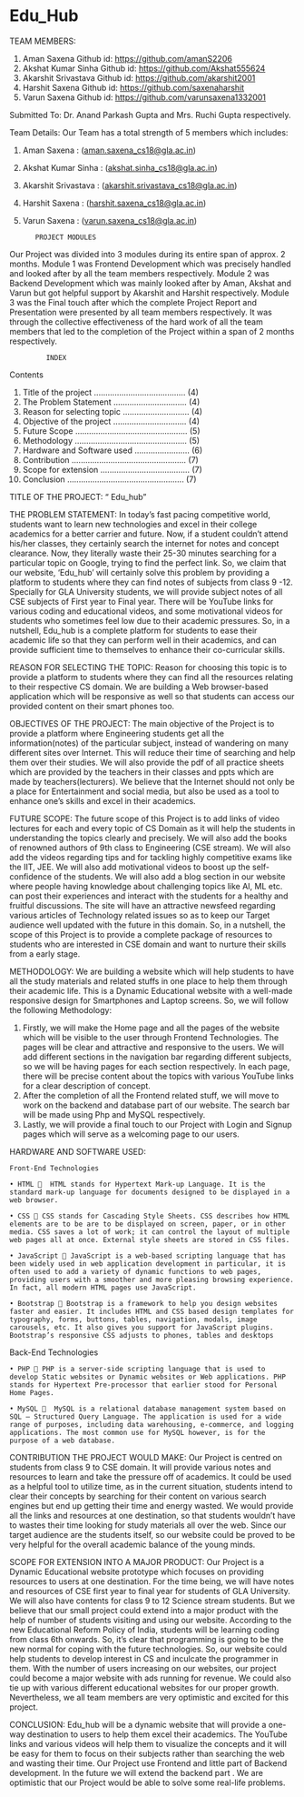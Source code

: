 # Edu_Hub



TEAM MEMBERS: 
1. Aman Saxena                Github id:  https://github.com/amanS2206
2. Akshat Kumar Sinha     Github id:  https://github.com/Akshat555624
3. Akarshit Srivastava       Github id:  https://github.com/akarshit2001
4. Harshit Saxena              Github id:  https://github.com/saxenaharshit
5. Varun Saxena                Github id:  https://github.com/varunsaxena1332001

Submitted To: Dr. Anand Parkash Gupta and Mrs. Ruchi Gupta respectively.

Team Details: 
Our Team has a total strength of 5 members which includes:
1. Aman Saxena : (aman.saxena_cs18@gla.ac.in) 
2. Akshat Kumar Sinha : (akshat.sinha_cs18@gla.ac.in) 
3. Akarshit Srivastava : (akarshit.srivastava_cs18@gla.ac.in)  
4. Harshit Saxena : (harshit.saxena_cs18@gla.ac.in)
5. Varun Saxena : (varun.saxena_cs18@gla.ac.in)






          PROJECT MODULES

Our Project was divided into 3 modules during its entire span of approx. 2 months.
Module 1  was Frontend Development which was precisely handled and looked after by all the team members respectively.
Module 2 was Backend Development which was mainly looked after by Aman, Akshat and Varun but got helpful support by Akarshit and Harshit respectively.
Module 3 was the Final touch after which the complete Project Report and Presentation were presented by all team members respectively.
It was through the collective effectiveness of the hard work of all the team members that led to the completion of the Project within a span of 2 months respectively.






             INDEX

Contents 
1. Title of the project ........................................ (4)
2. The Problem Statement ................................ (4)
3. Reason for selecting topic ............................. (4)
4. Objective of the project ................................ (4)
5. Future Scope ................................................. (5)
6. Methodology ................................................. (5)
7. Hardware and Software used ........................ (6)
8. Contribution .................................................. (7)
9. Scope for extension ....................................... (7)
10. Conclusion ................................................... (7)





TITLE OF THE PROJECT: 
                            “ Edu_hub”

THE PROBLEM STATEMENT:
In today’s fast pacing competitive world, students want to learn new technologies and excel in their college academics for a better carrier and future. Now, if a student couldn’t attend his/her classes, they certainly search the internet for notes and concept clearance. Now, they literally waste their 25-30 minutes searching for a particular topic on Google, trying to find the perfect link.
So, we claim that our website, ‘Edu_hub’ will certainly solve this problem by providing a platform to students where they can find notes of subjects from class 9 -12. Specially for GLA University students, we will provide subject notes of all CSE subjects of First year to Final year. There will be YouTube links for various coding and educational videos, and some motivational videos for students who sometimes feel low due to their academic pressures.
So, in a nutshell, Edu_hub is a complete platform for students to ease their academic life so that they can perform well in their academics, and can provide sufficient time to themselves to enhance their co-curricular skills.

REASON FOR SELECTING THE TOPIC:
Reason for choosing this topic is to provide a platform to students where they can find all the resources relating to their respective CS domain. We are building a Web browser-based application which will be responsive as well so that students can access our provided content on their smart phones too.

OBJECTIVES OF THE PROJECT:
The main objective of the Project is to provide a platform where Engineering students get all the information(notes) of the particular subject, instead of wandering on many different sites over Internet. This will reduce their time of searching and help them over their studies.
We will also provide the pdf of all practice sheets which are provided by the teachers in their classes and ppts which are made by teachers(lecturers).
We believe that the Internet should not only be a place for Entertainment and social media, but also be used as a tool to enhance one’s skills and excel in their academics.




FUTURE SCOPE:
The future scope of this Project is to  add links of video lectures for each and every topic of CS Domain as  it will help the students in understanding the topics clearly and precisely.
We will also add the books of renowned authors of 9th class to Engineering (CSE stream).
We will also add the videos regarding tips and for tackling highly competitive exams like the IIT, JEE.
We will also add motivational videos to boost up the self-confidence of the students.
We will also add a blog section in our website where people having knowledge about challenging topics like AI, ML etc. can post their experiences and interact with the students for a healthy and fruitful discussions.
The site will have an attractive newsfeed regarding various articles of Technology related issues so as to keep our Target audience well updated with the future in this domain. 
So, in a nutshell, the scope of this Project is to provide a complete package of resources to students who are interested in CSE domain and want to nurture their skills from a early stage.

METHODOLOGY:
We are building a website which will help students to have all the study materials and related stuffs in one place to help them through their academic life. This is a Dynamic Educational website with a well-made responsive design for Smartphones and Laptop screens.
So, we will follow the following Methodology:
1) Firstly, we will make the Home page and all the pages of the website which will be visible to the user through Frontend Technologies. The pages will be clear and attractive and responsive to the users.
We will add different sections in the navigation bar regarding different subjects, so we will be having pages for each section respectively. In each page, there will be precise content about the topics with various YouTube links for a clear description of concept.
2) After the completion of all the Frontend related stuff, we will move to work on the backend and database part of our website. The search bar will be made using Php and MySQL respectively.
3) Lastly, we will provide a final touch to our Project with Login and Signup pages which will serve as a welcoming page to our users.




HARDWARE AND SOFTWARE USED:

	Front-End Technologies	

    • HTML   HTML stands for Hypertext Mark-up Language. It is the standard mark-up language for documents designed to be displayed in a web browser.

    • CSS  CSS stands for Cascading Style Sheets. CSS describes how HTML elements are to be are to be displayed on screen, paper, or in other media. CSS saves a lot of work; it can control the layout of multiple web pages all at once. External style sheets are stored in CSS files.

    • JavaScript  JavaScript is a web-based scripting language that has been widely used in web application development in particular, it is often used to add a variety of dynamic functions to web pages, providing users with a smoother and more pleasing browsing experience. In fact, all modern HTML pages use JavaScript.

    • Bootstrap  Bootstrap is a framework to help you design websites faster and easier. It includes HTML and CSS based design templates for typography, forms, buttons, tables, navigation, modals, image carousels, etc. It also gives you support for JavaScript plugins. Bootstrap’s responsive CSS adjusts to phones, tables and desktops

Back-End Technologies	

    • PHP  PHP is a server-side scripting language that is used to develop Static websites or Dynamic websites or Web applications. PHP stands for Hypertext Pre-processor that earlier stood for Personal Home Pages.

    • MySQL   MySQL is a relational database management system based on SQL – Structured Query Language. The application is used for a wide range of purposes, including data warehousing, e-commerce, and logging applications. The most common use for MySQL however, is for the purpose of a web database.   




CONTRIBUTION THE PROJECT WOULD MAKE:
Our Project is centred on students from class 9 to CSE domain. It will provide various notes and resources to learn and take the pressure off of academics. It could be used as a helpful tool to utilize time, as in the current situation, students intend to clear their concepts by searching for their content on various search engines but end up getting their time and energy wasted. We would provide all the links and resources at one destination, so that students wouldn’t have to wastes their time looking for study materials all over the web.
Since our target audience are the students itself, so our website could be proved to be very helpful for the overall academic balance of the young minds.  

SCOPE FOR EXTENSION INTO A MAJOR PRODUCT:
Our Project is a Dynamic Educational website prototype which focuses on providing resources to users at one destination. For the time being, we will have notes and resources of CSE first year to final year for students of GLA University. We will also have contents for class 9 to 12 Science stream students.
But we believe that our small project could extend into a major product with the help of number of students visiting and using our website. According to the new Educational Reform Policy of India, students will be learning coding from class 6th onwards. So, it’s clear that programming is going to be the new normal for coping with the future technologies. So, our website could help students to develop interest in CS and inculcate the programmer in them.
With the number of users increasing on our websites, our project could become a major website with ads running for revenue. We could also tie up with various different educational websites for our proper growth. Nevertheless, we all team members are very optimistic and excited for this project.

CONCLUSION:
Edu_hub   will be a dynamic website that will provide a one-way destination to users to help them excel their academics. The YouTube links and various videos will help them to visualize the concepts and it will be easy for them to focus on their subjects rather than searching the web and wasting their time.
Our Project use Frontend and little part of Backend development. In the future we will extend the backend part .
We are optimistic that our Project would be able to solve some real-life problems.



	
